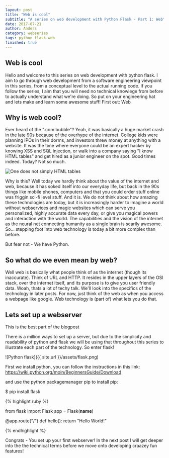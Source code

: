 ```yaml
---
layout: post
title: "Web is cool"
subtitle: "A series on web development with Python Flask - Part 1: Web"
date: 2017-07-21
author: Anders
category: webseries
tags: python flask web
finished: true
---
```


## Web is cool

Hello and welcome to this series on web development with python flask. I aim to go through web development from a software engineering viewpoint in this series, from a conceptual level to the actual running code. If you follow the series, I aim that you will need no technical knowlege from before to actually understand what we're doing. So put on your engineering hat and lets make and learn some awesome stuff! First out: Web

## Why is web cool?

Ever heard of the ".com bubble"? Yeah, it was basically a huge market crash in the late 90s because of the overhype of the internet. College kids were planning IPOs in their dorms, and investors threw money at anything with a website. It was the time where everyone could be an expert hacker by knowing XSS and SQL injection, or walk into a company saying "I know HTML tables" and get hired as a junior engineer on the spot. Good times indeed. Today? Not so much.

![One does not simply HTML tables]({{site.url}}/assets/html_tables_meme.png)

Why is this? Well today we hardly think about the value of the internet and web, because it has soked itself into our everyday life, but back in the 90s things like mobile phones, computers and that you could order stuff online was friggin sci-fi level stuff. And it is. We do not think about how amazing these technologies are today, but it is increasingly harder to imagine a world without webservices and magic websites which can serve you personalized, highly accurate data every day, or give you magical powers and interaction with the world. The capabilities and the vision of the internet as the neural net connecting humanity as a single brain is scarily awesome. So... stepping foot into web technology is today a bit more complex than before.

But fear not - We have Python.

## So what do we even mean by web?

Well web is basically what people think of as the internet (though its inaccurate). Think of URL and HTTP. It resides in the upper layers of the OSI stack, over the internet itself, and its purpose is to give you user friendly data. Woah, thats a lot of techy talk. We'll look into the specifics of the technology in later posts. For now, just think of the web as when you access a webpage like google. Web technology is (part of) what lets you do that.

## Lets set up a webserver

This is the best part of the blogpost

There is a million ways to set up a server, but due to the simplicity and readability of python and flask we will be using that throughout this series to illustrate each part of the technology. So enter flask!

![Python flask]({{ site.url }}/assets/flask.png)

First we install python, you can follow the instructions in this link:
https://wiki.python.org/moin/BeginnersGuide/Download

and use the python packagemanager pip to install pip:

$ pip install flask

{% highlight ruby %}

from flask import Flask
app = Flask(__name__)

@app.route("/")
def hello():
    return "Hello World!"

{% endhighlight %}

Congrats - You set up your first webserver! In the next post I will get deeper into the the technical terms before we move onto developing craazey fun features!
